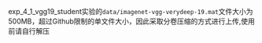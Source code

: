 exp_4_1_vgg19_student实验的`data/imagenet-vgg-verydeep-19.mat`文件大小为500MB，超过Github限制的单文件大小，因此采取分卷压缩的方式进行上传,使用前请自行解压
